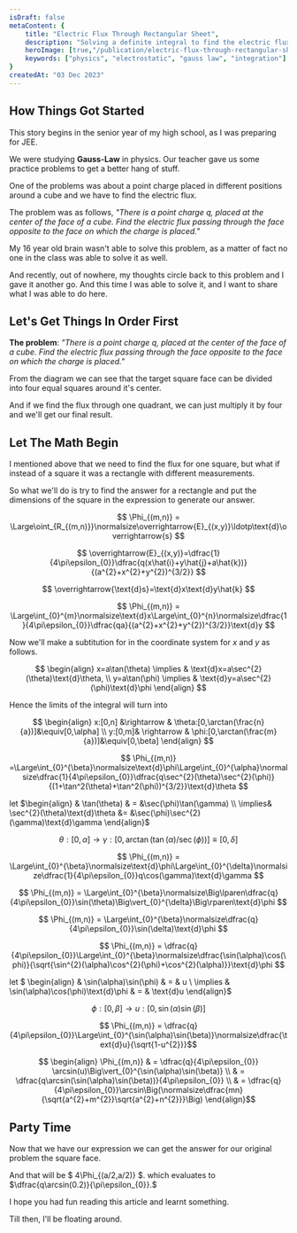 ```yaml
---
isDraft: false
metaContent: {
    title: "Electric Flux Through Rectangular Sheet",
    description: "Solving a definite integral to find the electric flux through a rectangular sheet by a finite charge.",
    heroImage: [true,"/publication/electric-flux-through-rectangular-sheet.png"],
    keywords: ["physics", "electrostatic", "gauss law", "integration"]
}
createdAt: "03 Dec 2023"
---
```


## How Things Got Started

This story begins in the senior year of my high school, as I was preparing for JEE.

We were studying **Gauss-Law** in physics. Our teacher gave us some practice problems to get a better hang of stuff.

One of the problems was about a point charge placed in different positions around a cube and we have to find the electric flux.

The problem was as follows, _"There is a point charge q, placed at the center of the face of a cube. Find the electric flux passing through the face opposite to the face on which the charge is placed."_

My 16 year old brain wasn't able to solve this problem, as a matter of fact no one in the class was able to solve it as well.

And recently, out of nowhere, my thoughts circle back to this problem and I gave it another go. And this time I was able to solve it, and I want to share what I was able to do here.

## Let's Get Things In Order First

**The problem**: _"There is a point charge q, placed at the center of the face of a cube. Find the electric flux passing through the face opposite to the face on which the charge is placed."_

From the diagram we can see that the target square face can be divided into four equal squares around it's center.

And if we find the flux through one quadrant, we can just multiply it by four and we'll get our final result.

## Let The Math Begin

I mentioned above that we need to find the flux for one square, but what if instead of a square it was a rectangle with different measurements.

So what we'll do is try to find the answer for a rectangle and put the dimensions of the square in the expression to generate our answer.

$$ \Phi_{(m,n)} = \Large\oint_{R_{(m,n)}}\normalsize\overrightarrow{E}_{(x,y)}\ldotp\text{d}\overrightarrow{s} $$

$$ \overrightarrow{E}_{(x,y)}=\dfrac{1}{4\pi\epsilon_{0}}\dfrac{q(x\hat{i}+y\hat{j}+a\hat{k})}{(a^{2}+x^{2}+y^{2})^{3/2}} $$

$$ \overrightarrow{\text{d}s}=\text{d}x\text{d}y\hat{k} $$

$$ \Phi_{(m,n)} = \Large\int_{0}^{m}\normalsize\text{d}x\Large\int_{0}^{n}\normalsize\dfrac{1}{4\pi\epsilon_{0}}\dfrac{qa}{(a^{2}+x^{2}+y^{2})^{3/2}}\text{d}y $$

Now we'll make a subtitution for in the coordinate system for $x$ and $y$ as follows.

$$ \begin{align} x=a\tan(\theta) \implies & \text{d}x=a\sec^{2}(\theta)\text{d}\theta, \\ y=a\tan(\phi) \implies & \text{d}y=a\sec^{2}(\phi)\text{d}\phi \end{align} $$

Hence the limits of the integral will turn into

$$ \begin{align} x:[0,n] &\rightarrow & \theta:[0,\arctan(\frac{n}{a})]&\equiv[0,\alpha] \\ y:[0,m]& \rightarrow & \phi:[0,\arctan(\frac{m}{a})]&\equiv[0,\beta] \end{align} $$

$$ \Phi_{(m,n)} =\Large\int_{0}^{\beta}\normalsize\text{d}\phi\Large\int_{0}^{\alpha}\normalsize\dfrac{1}{4\pi\epsilon_{0}}\dfrac{q\sec^{2}(\theta)\sec^{2}(\phi)}{(1+\tan^2(\theta)+\tan^2(\phi))^{3/2}}\text{d}\theta $$

let $\begin{align} & \tan(\theta) & = &\sec(\phi)\tan(\gamma) \\ \implies& \sec^{2}(\theta)\text{d}\theta &= &\sec(\phi)\sec^{2}(\gamma)\text{d}\gamma \end{align}$

$$ \theta:[0,\alpha] \rightarrow \gamma:[0,\arctan(\tan(\alpha)/\sec(\phi))] \equiv [0,\delta]$$

$$ \Phi_{(m,n)} = \Large\int_{0}^{\beta}\normalsize\text{d}\phi\Large\int_{0}^{\delta}\normalsize\dfrac{1}{4\pi\epsilon_{0}}q\cos(\gamma)\text{d}\gamma $$

$$ \Phi_{(m,n)} = \Large\int_{0}^{\beta}\normalsize\Big\lparen\dfrac{q}{4\pi\epsilon_{0}}\sin(\theta)\Big\vert_{0}^{\delta}\Big\rparen\text{d}\phi $$

$$ \Phi_{(m,n)} = \Large\int_{0}^{\beta}\normalsize\dfrac{q}{4\pi\epsilon_{0}}\sin(\delta)\text{d}\phi $$

$$ \Phi_{(m,n)} = \dfrac{q}{4\pi\epsilon_{0}}\Large\int_{0}^{\beta}\normalsize\dfrac{\sin(\alpha)\cos(\phi)}{\sqrt{\sin^{2}(\alpha)\cos^{2}(\phi)+\cos^{2}(\alpha)}}\text{d}\phi $$

let $ \begin{align} & \sin(\alpha)\sin(\phi) & = & u \\ \implies & \sin(\alpha)\cos(\phi)\text{d}\phi & = & \text{d}u \end{align}$

$$ \phi:[0,\beta] \rightarrow u:[0,\sin(\alpha)\sin(\beta)] $$

$$ \Phi_{(m,n)} = \dfrac{q}{4\pi\epsilon_{0}}\Large\int_{0}^{\sin(\alpha)\sin(\beta)}\normalsize\dfrac{\text{d}u}{\sqrt{1-u^{2}}}$$

$$ \begin{align} \Phi_{(m,n)} & = \dfrac{q}{4\pi\epsilon_{0}} \arcsin(u)\Big\vert_{0}^{\sin(\alpha)\sin(\beta)} \\ & = \dfrac{q\arcsin(\sin(\alpha)\sin(\beta))}{4\pi\epsilon_{0}} \\ & = \dfrac{q}{4\pi\epsilon_{0}}\arcsin\Big(\normalsize\dfrac{mn}{\sqrt{a^{2}+m^{2}}\sqrt{a^{2}+n^{2}}}\Big) \end{align}$$

## Party Time

Now that we have our expression we can get the answer for our original problem the square face.

And that will be $ 4\Phi_{(a/2,a/2)} $. which evaluates to $\dfrac{q\arcsin(0.2)}{\pi\epsilon_{0}}.$

I hope you had fun reading this article and learnt something.

Till then, I'll be floating around.
